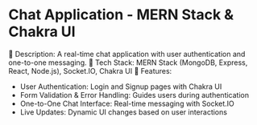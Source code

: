 # Chat Application - MERN Stack & Chakra UI
🔹 Description: A real-time chat application with user authentication and one-to-one messaging.
🔹 Tech Stack: MERN Stack (MongoDB, Express, React, Node.js), Socket.IO, Chakra UI 
🔹 Features: 
  * User Authentication: Login and Signup pages with Chakra UI 
  * Form Validation & Error Handling: Guides users during authentication
  * One-to-One Chat Interface: Real-time messaging with Socket.IO 
  * Live Updates: Dynamic UI changes based on user interactions

